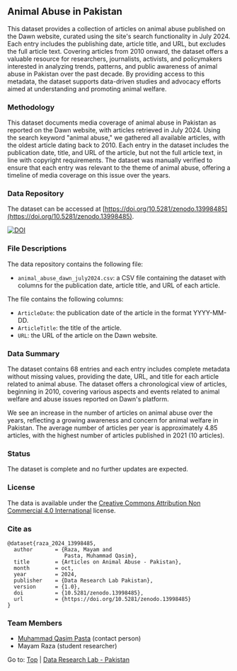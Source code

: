 ## Animal Abuse in Pakistan

This dataset provides a collection of articles on animal abuse published on the Dawn website, curated using the site's search functionality in July 2024. Each entry includes the publishing date, article title, and URL, but excludes the full article text. Covering articles from 2010 onward, the dataset offers a valuable resource for researchers, journalists, activists, and policymakers interested in analyzing trends, patterns, and public awareness of animal abuse in Pakistan over the past decade. By providing access to this metadata, the dataset supports data-driven studies and advocacy efforts aimed at understanding and promoting animal welfare.

### Methodology

This dataset documents media coverage of animal abuse in Pakistan as reported on the Dawn website, with articles retrieved in July 2024. Using the search keyword "animal abuse," we gathered all available articles, with the oldest article dating back to 2010. Each entry in the dataset includes the publication date, title, and URL of the article, but not the full article text, in line with copyright requirements. The dataset was manually verified to ensure that each entry was relevant to the theme of animal abuse, offering a timeline of media coverage on this issue over the years.

### Data Repository

The dataset can be accessed at [https://doi.org/10.5281/zenodo.13998485](https://doi.org/10.5281/zenodo.13998485).

[![DOI](https://zenodo.org/badge/DOI/10.5281/zenodo.13998485.svg)](https://doi.org/10.5281/zenodo.13998485)

### File Descriptions

The data repository contains the following file:

- `animal_abuse_dawn_july2024.csv`: a CSV file containing the dataset with columns for the publication date, article title, and URL of each article.

The file contains the following columns:

- `ArticleDate`: the publication date of the article in the format YYYY-MM-DD.
- `ArticleTitle`: the title of the article.
- `URL`: the URL of the article on the Dawn website.

### Data Summary

The dataset contains 68 entries and each entry includes complete metadata without missing values, providing the date, URL, and title for each article related to animal abuse. The dataset offers a chronological view of articles, beginning in 2010, covering various aspects and events related to animal welfare and abuse issues reported on Dawn's platform. ​​

We see an increase in the number of articles on animal abuse over the years, reflecting a growing awareness and concern for animal welfare in Pakistan. The average number of articles per year is approximately 4.85 articles, with the highest number of articles published in 2021 (10 articles).

### Status

The dataset is complete and no further updates are expected.

### License

The data is available under the [Creative Commons Attribution Non Commercial 4.0 International](https://creativecommons.org/licenses/by-nc/4.0/legalcode) license.

### Cite as

````(bibtext)
@dataset{raza_2024_13998485,
  author       = {Raza, Mayam and
                  Pasta, Muhammad Qasim},
  title        = {Articles on Animal Abuse - Pakistan},
  month        = oct,
  year         = 2024,
  publisher    = {Data Research Lab Pakistan},
  version      = {1.0},
  doi          = {10.5281/zenodo.13998485},
  url          = {https://doi.org/10.5281/zenodo.13998485}
}
````

### Team Members

- [Muhammad Qasim Pasta](https://habib.edu.pk/SSE/muhammad-qasim-pasta/) (contact person)
- Mayam Raza (student researcher)

Go to: [Top](#animal-abuse-data) | [Data Research Lab - Pakistan](https://darlab-pakistan.github.io/)
